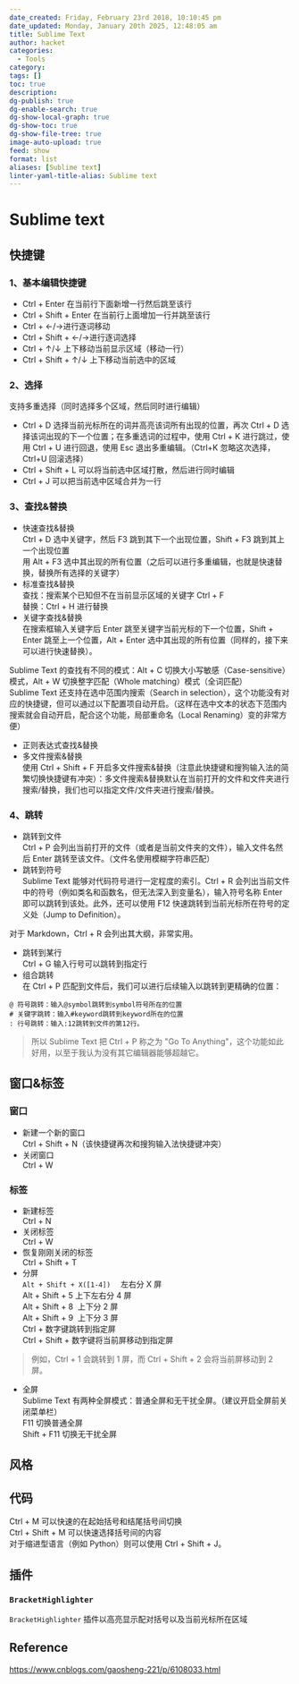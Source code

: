 ```yaml
---
date_created: Friday, February 23rd 2018, 10:10:45 pm
date_updated: Monday, January 20th 2025, 12:48:05 am
title: Sublime Text
author: hacket
categories:
  - Tools
category: 
tags: []
toc: true
description: 
dg-publish: true
dg-enable-search: true
dg-show-local-graph: true
dg-show-toc: true
dg-show-file-tree: true
image-auto-upload: true
feed: show
format: list
aliases: [Sublime text]
linter-yaml-title-alias: Sublime text
---
```


# Sublime text

## 快捷键

### 1、基本编辑快捷键

- Ctrl + Enter 在当前行下面新增一行然后跳至该行
- Ctrl + Shift + Enter 在当前行上面增加一行并跳至该行
- Ctrl + ←/→进行逐词移动
- Ctrl + Shift + ←/→进行逐词选择
- Ctrl + ↑/↓ 上下移动当前显示区域（移动一行）
- Ctrl + Shift + ↑/↓ 上下移动当前选中的区域

### 2、选择

支持多重选择（同时选择多个区域，然后同时进行编辑）

- Ctrl + D 选择当前光标所在的词并高亮该词所有出现的位置，再次 Ctrl + D 选择该词出现的下一个位置；在多重选词的过程中，使用 Ctrl + K 进行跳过，使用 Ctrl + U 进行回退，使用 Esc 退出多重编辑。（Ctrl+K 忽略这次选择，Ctrl+U 回滚选择）
- Ctrl + Shift + L 可以将当前选中区域打散，然后进行同时编辑
- Ctrl + J 可以把当前选中区域合并为一行

### 3、查找&替换

- 快速查找&替换<br>Ctrl + D 选中关键字，然后 F3 跳到其下一个出现位置，Shift + F3 跳到其上一个出现位置<br>用 Alt + F3 选中其出现的所有位置（之后可以进行多重编辑，也就是快速替换，替换所有选择的关键字）
- 标准查找&替换<br>查找：搜索某个已知但不在当前显示区域的关键字 Ctrl + F<br>替换：Ctrl + H 进行替换
- 关键字查找&替换<br>在搜索框输入关键字后 Enter 跳至关键字当前光标的下一个位置，Shift + Enter 跳至上一个位置，Alt + Enter 选中其出现的所有位置（同样的，接下来可以进行快速替换）。

Sublime Text 的查找有不同的模式：Alt + C 切换大小写敏感（Case-sensitive）模式，Alt + W 切换整字匹配（Whole matching）模式（全词匹配）<br>Sublime Text 还支持在选中范围内搜索（Search in selection），这个功能没有对应的快捷键，但可以通过以下配置项自动开启。（这样在选中文本的状态下范围内搜索就会自动开启，配合这个功能，局部重命名（Local Renaming）变的非常方便）

- 正则表达式查找&替换
- 多文件搜索&替换<br>使用 Ctrl + Shift + F 开启多文件搜索&替换（注意此快捷键和搜狗输入法的简繁切换快捷键有冲突）：多文件搜索&替换默认在当前打开的文件和文件夹进行搜索/替换，我们也可以指定文件/文件夹进行搜索/替换。

### 4、跳转

- 跳转到文件<br>Ctrl + P 会列出当前打开的文件（或者是当前文件夹的文件），输入文件名然后 Enter 跳转至该文件。（文件名使用模糊字符串匹配）
- 跳转到符号<br>Sublime Text 能够对代码符号进行一定程度的索引。Ctrl + R 会列出当前文件中的符号（例如类名和函数名，但无法深入到变量名），输入符号名称 Enter 即可以跳转到该处。此外，还可以使用 F12 快速跳转到当前光标所在符号的定义处（Jump to Definition）。

对于 Markdown，Ctrl + R 会列出其大纲，非常实用。

- 跳转到某行<br>Ctrl + G 输入行号可以跳转到指定行
- 组合跳转<br>在 Ctrl + P 匹配到文件后，我们可以进行后续输入以跳转到更精确的位置：

```
@ 符号跳转：输入@symbol跳转到symbol符号所在的位置
# 关键字跳转：输入#keyword跳转到keyword所在的位置
: 行号跳转：输入:12跳转到文件的第12行。
```

> 所以 Sublime Text 把 Ctrl + P 称之为 "Go To Anything"，这个功能如此好用，以至于我认为没有其它编辑器能够超越它。

## 窗口&标签

### 窗口

- 新建一个新的窗口<br>Ctrl + Shift + N（该快捷键再次和搜狗输入法快捷键冲突）
- 关闭窗口<br>Ctrl + W

### 标签

- 新建标签<br>Ctrl + N
- 关闭标签<br>Ctrl + W
- 恢复刚刚关闭的标签<br>Ctrl + Shift + T
- 分屏<br>`Alt + Shift + X([1-4])  ` 左右分 X 屏<br>Alt + Shift + 5 上下左右分 4 屏<br>Alt + Shift + 8  上下分 2 屏<br>Alt + Shift + 9  上下分 3 屏<br>Ctrl + 数字键跳转到指定屏<br>Ctrl + Shift + 数字键将当前屏移动到指定屏

> 例如，Ctrl + 1 会跳转到 1 屏，而 Ctrl + Shift + 2 会将当前屏移动到 2 屏。

- 全屏<br>Sublime Text 有两种全屏模式：普通全屏和无干扰全屏。（建议开启全屏前关闭菜单栏）<br>F11 切换普通全屏<br>Shift + F11 切换无干扰全屏

## 风格

## 代码

Ctrl + M 可以快速的在起始括号和结尾括号间切换<br>Ctrl + Shift + M 可以快速选择括号间的内容<br>对于缩进型语言（例如 Python）则可以使用 Ctrl + Shift + J。

## 插件

### `BracketHighlighter`

`BracketHighlighter` 插件以高亮显示配对括号以及当前光标所在区域

## Reference

<https://www.cnblogs.com/gaosheng-221/p/6108033.html>
